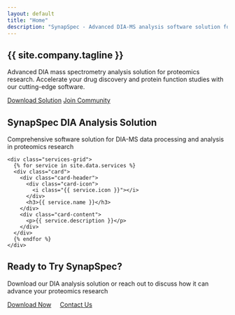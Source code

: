 ```yaml
---
layout: default
title: "Home"
description: "SynapSpec - Advanced DIA-MS analysis software solution for proteomics research and drug discovery"
---
```


<section class="hero">
  <div class="container">
    <h1>{{ site.company.tagline }}</h1>
    <p class="hero-subtitle">
      Advanced DIA mass spectrometry analysis solution for proteomics research.
      Accelerate your drug discovery and protein function studies with our cutting-edge software.
    </p>
    <div class="hero-actions">
      <a href="{{ '/download/' | relative_url }}" class="btn btn-large">Download Solution</a>
      <a href="https://github.com/bionsight/SynapSpec/discussions" class="btn btn-large btn-outline" target="_blank" rel="noopener">Join Community</a>
    </div>
  </div>
</section>

<section class="py-xl">
  <div class="container">
    <div class="section-header">
      <h2>SynapSpec DIA Analysis Solution</h2>
      <p class="section-subtitle">
        Comprehensive software solution for DIA-MS data processing and analysis in proteomics research
      </p>
    </div>

    <div class="services-grid">
      {% for service in site.data.services %}
      <div class="card">
        <div class="card-header">
          <div class="card-icon">
            <i class="{{ service.icon }}"></i>
          </div>
          <h3>{{ service.name }}</h3>
        </div>
        <div class="card-content">
          <p>{{ service.description }}</p>
        </div>
      </div>
      {% endfor %}
    </div>
  </div>
</section>

<section class="py-xl highlight-section">
  <div class="container text-center">
    <div class="section-header">
      <h2>Ready to Try SynapSpec?</h2>
      <p class="section-subtitle">
        Download our DIA analysis solution or reach out to discuss how it can advance your proteomics research
      </p>
    </div>
    <a href="{{ '/download/' | relative_url }}" class="btn btn-large btn-accent">Download Now</a>
    <a href="{{ '/contact/' | relative_url }}" class="btn btn-large btn-outline" style="margin-left: 1rem;">Contact Us</a>
  </div>
</section>

